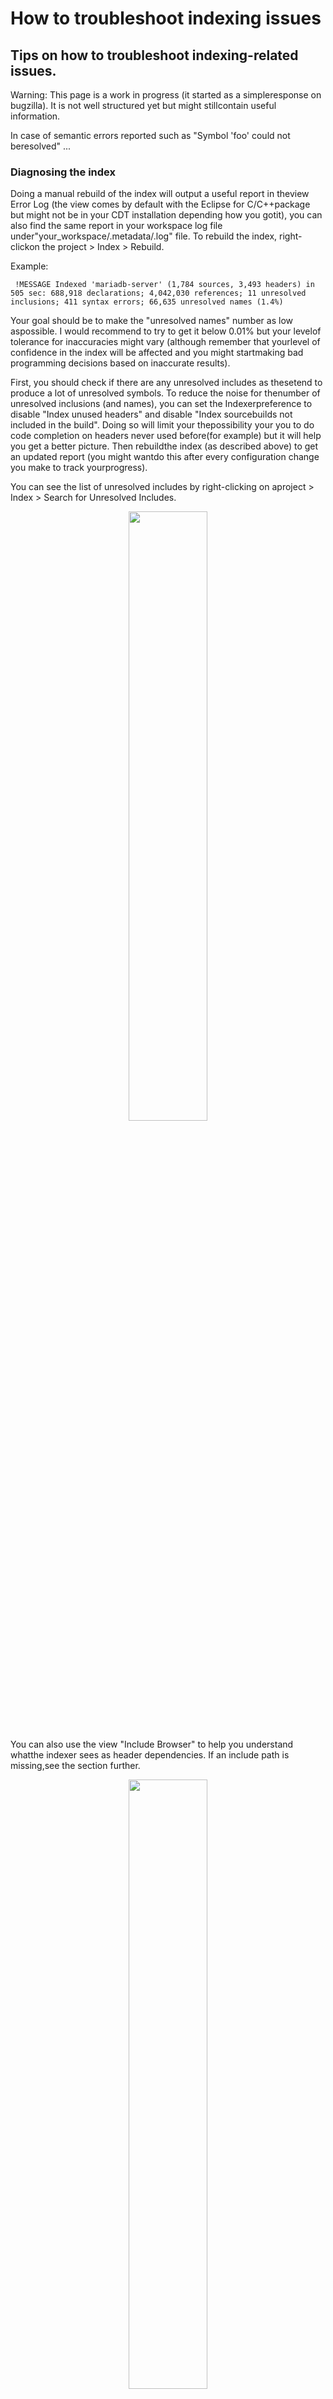 # How to troubleshoot indexing issues

## Tips on how to troubleshoot indexing-related issues.

Warning: This page is a work in progress (it started as a simpleresponse on bugzilla).
It is not well structured yet but might stillcontain useful information.

In case of semantic errors reported such as "Symbol 'foo' could not beresolved" ...

### Diagnosing the index

Doing a manual rebuild of the index will output a useful report in theview Error Log (the view comes by default with the Eclipse for C/C++package but might not be in your CDT installation depending how you gotit), you can also find the same report in your workspace log file under"your_workspace/.metadata/.log" file.
To rebuild the index, right-clickon the project \> Index \> Rebuild.

Example:

` !MESSAGE Indexed 'mariadb-server' (1,784 sources, 3,493 headers) in 505 sec: 688,918 declarations; 4,042,030 references; 11 unresolved inclusions; 411 syntax errors; 66,635 unresolved names (1.4%)`

Your goal should be to make the "unresolved names" number as low aspossible.
I would recommend to try to get it below 0.01% but your levelof tolerance for inaccuracies might vary (although remember that yourlevel of confidence in the index will be affected and you might startmaking bad programming decisions based on inaccurate results).

First, you should check if there are any unresolved includes as thesetend to produce a lot of unresolved symbols.
To reduce the noise for thenumber of unresolved inclusions (and names), you can set the Indexerpreference to disable "Index unused headers" and disable "Index sourcebuilds not included in the build".
Doing so will limit your thepossibility your you to do code completion on headers never used before(for example) but it will help you get a better picture.
Then rebuildthe index (as described above) to get an updated report (you might wantdo this after every configuration change you make to track yourprogress).

You can see the list of unresolved includes by right-clicking on aproject \> Index \> Search for Unresolved Includes.

<p align="center"><img src="images/indexer/Cdt_index_troubleshoot_unresolved_includes.png" width="50%"></p>

You can also use the view "Include Browser" to help you understand whatthe indexer sees as header dependencies.
If an include path is missing,see the section further.

<p align="center"><img src="images/indexer/Cdt_index_troubleshoot_unresolved_includebrowser.png" width="50%"></p>

There is no easy way to display \*all\* unresolved symbols within in aproject in the UI but you can enable tracing of them using a .optionsfile (or enabling the equivalent in the Tracing tab if you are setup forCDT development and check the Console view of your Eclipse SDK).
Youshould enable "org.eclipse.cdt.core/debug" and"org.eclipse.cdt.core/debug/indexer/problems"

<p align="center"><img src="images/indexer/Cdt_index_troubleshoot_unresolved_tracingtab.png" width="50%"></p>

Here is an example .options file.
Start ./eclipse -debug (in a terminal)with the .options in the working directory or specify its path with./eclipse -debug /path/to/.options.
(use eclipsec.exe on Windows)

```
org.eclipse.cdt.core/debug=true
org.eclipse.cdt.core/debug/indexer/problems=true
```

The you can just rebuild the index to get a possibly huge output withlines such as:

```
Indexer: unresolved name at /Users/malaperle/git/lldb-mi/src/MIUtilVariant.cpp(126); Attempt to use symbol failed: MIunused
...
```

Then, you can inspect the headers to see if the unresolved symbols ofinterest are not in inactive preprocessor regions.
If they are ininactive regions but should be active, it's possible that you aremissing some defined macros, commonly either from the build outputparsing or the detection of built-in macros (those are the typicalsources that feed the indexer but there can be others).

<p align="center"><img src="images/indexer/Cdt_index_troubleshoot_unresolved_inactive_preprocessor.png" width="50%"></p>

To see if the indexer is truly missing macros or includes, you cancreate a parser log, by right-clicking on a source file (not header) \>Index \> Create Parser log file.
You can see there if the macros andinclude paths you expect are there.

### Tweaking language entries

How to troubleshoot missing macros or include paths will depend on thetype of project you created.
If you created a managed build project(TODO: explain which one that is), you should start by checking projectproperties \> C/C++ General \> Preprocessor Include Paths, macros.
Underthe entries tab, check that the entries are what you expect.
On Linux, Iwould expect you have the "CDT GCC Build-in Compiler Settings" enabled.For this one, a common problem is that the -std flag is not passed.
Youcan just add/hard-code it in the configuration of this provider underthe "Provider" tab next to Entries.
Any other flags that affect built-inmacros might be important here but -std is usually the biggest culprit.

If you rely on the build output to parse macros/include paths, youshould redo the same exercise and open the properties dialog on theproblematic source file (not the project) but instead look at theentries under the provider called "CDT GCC Build Output Parser".
If theyare not what you expect, double check the configuration of thisprovider, for example, the regex might not parse a gcc command with acustom name.

If all macros and include paths look OK in the parser log, there arefurther possibilities.
If the unresolved symbol is in the middle of asyntax error, it might be because of missing macros being parsed asregular identifiers but it could also be a bug or something notimplemented in the parser.
See [\#Importantlimitations](#important-limitations) If the unresolvedsymbol's declaration depends on another unresolved symbol, thedependency should be solved first and so on.

### Troubleshooting individual errors

#### Indexer shows errors on a project that previously worked

Sometimes it seems that CDT's metadata files can become corrupted and re-indexing the project does not resolve the issue.
In this case you can try importing the project into a new workspace.
Alternatively you can do a localized cleanup, wth Eclipse closed, delete `workspace/.metadata/.plugins/org.eclipse.cdt.core/<project name>.*`.

### Important limitations

- Language support is not nearly complete.
  In fact, at the time of this writing, C99, C++14, C++17, etc and later are not fully supported.
  Expect parsing errors due to this resulting in many different symptoms (syntax errors, symbols not found, etc).
  Support for new feature is not expected to improve drastically as the community is now small and efforts are put on language servers such as Clangd.- By default, the indexer only indexes \*one variant\* of a given header, if it detects "pragma-once semantics" (\#pragma once of \#ifndef FOO_H).
  If a header is meant to be included differently multiple times and it should declare new symbols, you might need to tell the indexer to explicitly to index all variants of this header.
  You can do so in the indexer preferences.
  Be aware that indexing all variants (especially of all headers) will incur a huge performance cost so this should be done sparingly.

<p align="center"><img src="images/indexer/Cdt_index_troubleshoot_indexallvariants.png" width="50%"></p>

- The index cannot maintain different typedefs with the same name.
  See [bug 337583](https://bugs.eclipse.org/bugs/show_bug.cgi?id=337583).
  You can sometimes work around this by strategically excluding files you don't care about in combination with disabling the indexer preference "Index source builds not included in the build".- Countless other bugs: See [Bugzilla](https://bugs.eclipse.org/bugs/buglist.cgi?bug_status=UNCONFIRMED&bug_status=NEW&bug_status=ASSIGNED&bug_status=REOPENED&component=cdt-indexer&component=cdt-parser&list_id=19992392&product=CDT&query_format=advanced) for older bugs, or GitHub issues for current ones.

### Debugging CDT

See [Setup for CDT Development](https://github.com/eclipse-cdt/cdt/blob/main/CONTRIBUTING.md#contributing-to-cdt)

#### Classes of interest

- [org.eclipse.cdt.internal.core.dom.parser.ProblemBinding](https://github.com/eclipse-cdt/cdt/blob/main/core/org.eclipse.cdt.core/parser/org/eclipse/cdt/internal/core/dom/parser/ProblemBinding.java): When you have a "Symbol 'foo' could not be resolved" error, put a breakpoint in the constructors of this class and you can work your way back in the stack where/why the parsing produced this.
- [org.eclipse.cdt.internal.core.parser.scanner.CPreprocessor](https://github.com/eclipse-cdt/cdt/blob/main/core/org.eclipse.cdt.core/parser/org/eclipse/cdt/internal/core/parser/scanner/CPreprocessor.java).executeInclude: This method is where the CDT preprocessor handles \#include.
This can be a useful starting point if you want to debug why a header is not resolved or the wrong one is included or skipped, etc.
